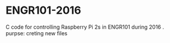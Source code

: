 # ENGR101-2016
C code for  controlling  Raspberry  Pi  2s  in  ENGR101  during  2016 .  
purpse: creting new files 
